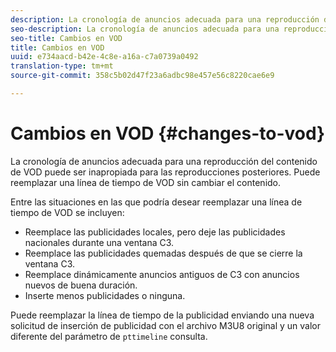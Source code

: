 ```yaml
---
description: La cronología de anuncios adecuada para una reproducción del contenido de VOD puede ser inapropiada para las reproducciones posteriores. Puede reemplazar una línea de tiempo de VOD sin cambiar el contenido.
seo-description: La cronología de anuncios adecuada para una reproducción del contenido de VOD puede ser inapropiada para las reproducciones posteriores. Puede reemplazar una línea de tiempo de VOD sin cambiar el contenido.
seo-title: Cambios en VOD
title: Cambios en VOD
uuid: e734aacd-b42e-4c8e-a16a-c7a0739a0492
translation-type: tm+mt
source-git-commit: 358c5b02d47f23a6adbc98e457e56c8220cae6e9

---
```



# Cambios en VOD {#changes-to-vod}

La cronología de anuncios adecuada para una reproducción del contenido de VOD puede ser inapropiada para las reproducciones posteriores. Puede reemplazar una línea de tiempo de VOD sin cambiar el contenido.

Entre las situaciones en las que podría desear reemplazar una línea de tiempo de VOD se incluyen:

* Reemplace las publicidades locales, pero deje las publicidades nacionales durante una ventana C3.
* Reemplace las publicidades quemadas después de que se cierre la ventana C3.
* Reemplace dinámicamente anuncios antiguos de C3 con anuncios nuevos de buena duración.
* Inserte menos publicidades o ninguna.

Puede reemplazar la línea de tiempo de la publicidad enviando una nueva solicitud de inserción de publicidad con el archivo M3U8 original y un valor diferente del parámetro de `pttimeline` consulta.